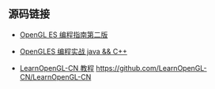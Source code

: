 ## 源码链接
* [OpenGL ES 编程指南第二版 ](https://github.com/danginsburg/opengles3-book)

* [OpenGLES 编程实战  java && C++](https://github.com/learnopengles/Learn-OpenGLES-Tutorials)  

* [LearnOpenGL-CN 教程](https://github.com/JoeyDeVries/LearnOpenGL) https://github.com/LearnOpenGL-CN/LearnOpenGL-CN 
